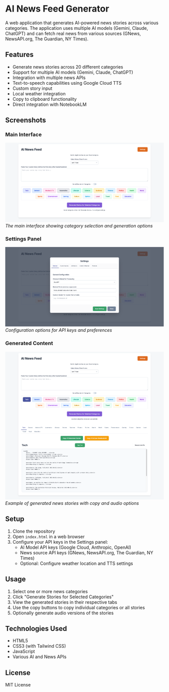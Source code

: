 # AI News Feed Generator

A web application that generates AI-powered news stories across various categories. The application uses multiple AI models (Gemini, Claude, ChatGPT) and can fetch real news from various sources (GNews, NewsAPI.org, The Guardian, NY Times).

## Features

- Generate news stories across 20 different categories
- Support for multiple AI models (Gemini, Claude, ChatGPT)
- Integration with multiple news APIs
- Text-to-speech capabilities using Google Cloud TTS
- Custom story input
- Local weather integration
- Copy to clipboard functionality
- Direct integration with NotebookLM

## Screenshots

### Main Interface
![Main Interface](docs/images/main-interface.png)
*The main interface showing category selection and generation options*

### Settings Panel
![Settings Panel](docs/images/settings-panel.png)
*Configuration options for API keys and preferences*

### Generated Content
![Generated Content](docs/images/generated-content.png)
*Example of generated news stories with copy and audio options*

## Setup

1. Clone the repository
2. Open `index.html` in a web browser
3. Configure your API keys in the Settings panel:
   - AI Model API keys (Google Cloud, Anthropic, OpenAI)
   - News source API keys (GNews, NewsAPI.org, The Guardian, NY Times)
   - Optional: Configure weather location and TTS settings

## Usage

1. Select one or more news categories
2. Click "Generate Stories for Selected Categories"
3. View the generated stories in their respective tabs
4. Use the copy buttons to copy individual categories or all stories
5. Optionally generate audio versions of the stories

## Technologies Used

- HTML5
- CSS3 (with Tailwind CSS)
- JavaScript
- Various AI and News APIs

## License

MIT License 